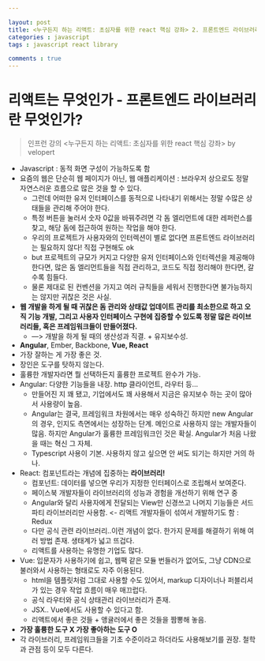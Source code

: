 ```yaml
---

layout: post
title: <누구든지 하는 리액트: 초심자를 위한 react 핵심 강좌> 2. 프론트엔드 라이브러리란 무엇인가?
categories : javascript
tags : javascript react library

comments : true
---
```


# 리액트는 무엇인가 - 프론트엔드 라이브러리란 무엇인가?
> 인프런 강의 <누구든지 하는 리액트: 초심자를 위한 react 핵심 강좌> by velopert

- Javascript : 동적 화면 구성이 가능하도록 함
- 요즘의 웹은 단순히 웹 페이지가 아닌, 웹 애플리케이션 : 브라우저 상으로도 정말 자연스러운 흐름으로 많은 것을 할 수 있다.
	- 그런데 어떠한 유저 인터페이스를 동적으로 나타내기 위해서는 정말 수많은 상태들을 관리해 주어야 한다.
	- 특정 버튼을 눌러서 숫자 0값을 바꿔주려면 각 돔 엘리먼트에 대한 레퍼런스를 찾고, 해당 돔에 접근하여 원하는 작업을 해야 한다.
	- 우리의 프로젝트가 사용자와의 인터렉션이 별로 없다면 프론트엔드 라이브러리는 필요하지 않다! 직접 구현해도 ok
	- but 프로젝트의 규모가 커지고 다양한 유저 인터페이스와 인터렉션을 제공해야 한다면, 많은 돔 엘리먼트들을 직접 관리하고, 코드도 직접 정리해야 한다면, 갈수록 힘들다.
	- 물론 제대로 된 컨벤션을 가지고 여러 규칙들을 세워서 진행한다면 불가능하지는 않지만 귀찮은 것은 사실.
- **웹 개발을 하게 될 때 귀찮은 돔 관리와 상태값 업데이트 관리를 최소한으로 하고 오직 기능 개발, 그리고 사용자 인터페이스 구현에 집중할 수 있도록 정말 많은 라이브러리들, 혹은 프레임워크들이 만들어졌다.**
	- —> 개발을 하게 될 때의 생산성과 직결. + 유지보수성.
- **Angular**, Ember, Backbone, **Vue, React**
- 가장 잘하는 게 가장 좋은 것.
- 장인은 도구를 탓하지 않는다.
- 훌륭한 개발자라면 뭘 선택하든지 훌륭한 프로젝트 완수가 가능.
- Angular: 다양한 기능들을 내장. http 클라이언트, 라우터 등…
	- 만들어진 지 꽤 됐고, 기업에서도 꽤 사용해서 지금은 유지보수 하는 곳이 많아서 사용량이 높음.
	- Angular는 결국, 프레임워크 차원에서는 매우 성숙하긴 하지만 new Angular의 경우, 인지도 측면에서는 성장하는 단계. 메인으로 사용하지 않는 개발자들이 많음. 하지만 Angular가 훌륭한 프레임워크인 것은 확실. Angular가 처음 나왔을 때는 혁신 그 자체.
	- Typescript 사용이 기본. 사용하지 않고 싶으면 안 써도 되기는 하지만 거의 하나.
- React: 컴포넌트라는 개념에 집중하는 **라이브러리!**
	- 컴포넌트: 데이터를 넣으면 우리가 지정한 인터페이스로 조립해서 보여준다.
	- 페이스북 개발자들이 라이브러리의 성능과 경험을 개선하기 위해 연구 중
	- Angular와 달리 사용자에게 전달되는 View만 신경쓰고 나머지 기능들은 서드파티 라이브러리만 사용함. <- 리액트 개발자들이 섞여서 개발하기도 함 : Redux
	- 다만 공식 관련 라이브러리..이런 개념이 없다. 한가지 문제를 해결하기 위해 여러 방법 존재. 생태계가 넓고 뜨겁다.
	- 리액트를 사용하는 유명한 기업도 많다.
- Vue: 입문자가 사용하기에 쉽고, 웹팩 같은 모듈 번들러가 없어도, 그냥 CDN으로 불러와서 사용하는 형태로도 자주 이용된다.
	- html을 템플릿처럼 그대로 사용할 수도 있어서, markup 디자이너나 퍼블리셔가 있는 경우 작업 흐름이 매우 매끄럽다.
	- 공식 라우터와 공식 상태관리 라이브러리가 존재.
	- JSX.. Vue에서도 사용할 수 있다고 함.
	- 리액트에서 좋은 것들 + 앵귤러에서 좋은 것들을 짬뽕해 놓음.
- **가장 훌륭한 도구 X 가장 좋아하는 도구 O**
- 각 라이브러리, 프레임워크들을 기초 수준이라고 하더라도 사용해보기를 권장. 철학과 관점 등이 모두 다른다.
